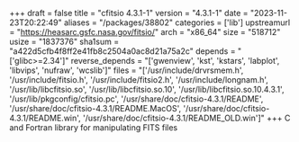 +++
draft = false
title = "cfitsio 4.3.1-1"
version = "4.3.1-1"
date = "2023-11-23T20:22:49"
aliases = "/packages/38802"
categories = ['lib']
upstreamurl = "https://heasarc.gsfc.nasa.gov/fitsio/"
arch = "x86_64"
size = "518712"
usize = "1837376"
sha1sum = "a422d5cfb4f8ff2e41fb8c2504a0ac8d21a75a2c"
depends = "['glibc>=2.34']"
reverse_depends = "['gwenview', 'kst', 'kstars', 'labplot', 'libvips', 'nufraw', 'wcslib']"
files = "['/usr/include/drvrsmem.h', '/usr/include/fitsio.h', '/usr/include/fitsio2.h', '/usr/include/longnam.h', '/usr/lib/libcfitsio.so', '/usr/lib/libcfitsio.so.10', '/usr/lib/libcfitsio.so.10.4.3.1', '/usr/lib/pkgconfig/cfitsio.pc', '/usr/share/doc/cfitsio-4.3.1/README', '/usr/share/doc/cfitsio-4.3.1/README.MacOS', '/usr/share/doc/cfitsio-4.3.1/README.win', '/usr/share/doc/cfitsio-4.3.1/README_OLD.win']"
+++
C and Fortran library for manipulating FITS files